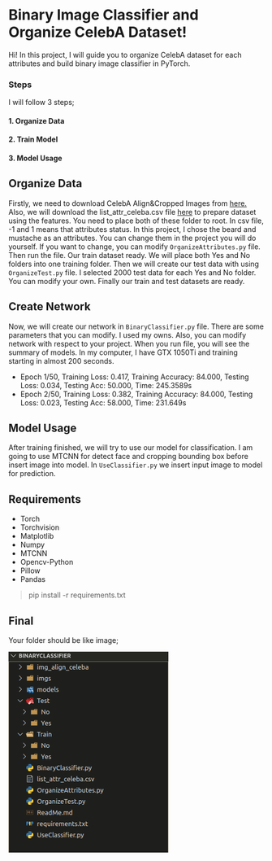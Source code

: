 # Binary Image Classifier and Organize CelebA Dataset!

Hi! In this project, I will guide you to organize CelebA dataset for each attributes and build binary image classifier in PyTorch.


### Steps
I will follow 3 steps;
#### 1. Organize Data
#### 2. Train Model
#### 3. Model Usage


## Organize Data
Firstly, we need to download CelebA Align&Cropped Images from [here.](http://mmlab.ie.cuhk.edu.hk/projects/CelebA.html) Also, we will download the list_attr_celeba.csv file [here](https://www.kaggle.com/jessicali9530/celeba-dataset) to prepare dataset using the features. You need to place both of these folder to root. In csv file, -1 and 1 means that attributes status. In this project, I chose the beard and mustache as an attributes. You can change them in the project you will do yourself. If you want to change, you can modify `OrganizeAttributes.py` file. Then run the file.  Our train dataset ready. We will place both Yes and No folders into one training folder. Then we will create our test data with using `OrganizeTest.py` file. I selected 2000 test data for each Yes and No folder. You can modify your own. Finally our train and test datasets are ready.

## Create Network

Now, we will create our network in `BinaryClassifier.py` file. There are some parameters that you can modify. I used my owns. Also, you can modify network with respect to your project. When you run file, you will see the summary of models. In my computer, I have GTX 1050Ti and training starting in almost 200 seconds.
- Epoch 1/50, Training Loss: 0.417, Training Accuracy: 84.000, Testing Loss: 0.034, Testing Acc: 50.000, Time: 245.3589s
- Epoch 2/50, Training Loss: 0.382, Training Accuracy: 84.000, Testing Loss: 0.023, Testing Acc: 58.000, Time: 231.649s

## Model Usage

After training finished, we will try to use our model for classification. I am going to use MTCNN for detect face and cropping bounding box before insert image into model. In `UseClassifier.py` we insert input image to model for prediction.

## Requirements
- Torch
- Torchvision
- Matplotlib
- Numpy
- MTCNN
- Opencv-Python
- Pillow
- Pandas

> pip install -r requirements.txt

## Final

Your folder should be like image;

![Folder](/imgs/2.png)
